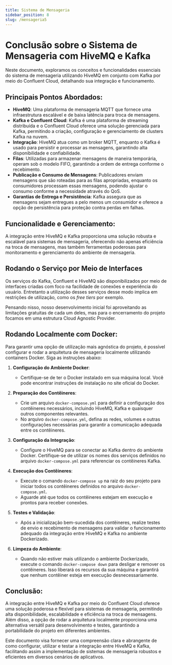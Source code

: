 ```yaml
---
title: Sistema de Mensageria 
sidebar_position: 8
slug: /mensageria5
---
```


# Conclusão sobre o Sistema de Mensageria com HiveMQ e Kafka

Neste documento, exploramos os conceitos e funcionalidades essenciais do sistema de mensageria utilizando HiveMQ em conjunto com Kafka por meio do Confluent Cloud, detalhando sua integração e funcionamento.

## Principais Pontos Abordados:

- **HiveMQ**: Uma plataforma de mensageria MQTT que fornece uma infraestrutura escalável e de baixa latência para troca de mensagens.
- **Kafka e Confluent Cloud**: Kafka é uma plataforma de streaming distribuída e o Confluent Cloud oferece uma solução gerenciada para Kafka, permitindo a criação, configuração e gerenciamento de clusters Kafka na nuvem.
- **Integração**: HiveMQ atua como um broker MQTT, enquanto o Kafka é usado para persistir e processar as mensagens, garantindo alta disponibilidade e confiabilidade.
- **Filas**: Utilizadas para armazenar mensagens de maneira temporária, operam sob o modelo FIFO, garantindo a ordem de entrega conforme o recebimento.
- **Publicação e Consumo de Mensagens**: Publicadores enviam mensagens que são roteadas para as filas apropriadas, enquanto os consumidores processam essas mensagens, podendo ajustar o consumo conforme a necessidade através do QoS.
- **Garantias de Entrega e Persistência**: Kafka assegura que as mensagens sejam entregues a pelo menos um consumidor e oferece a opção de persistência para proteção contra perdas em falhas.

## Funcionalidade e Gerenciamento:

A integração entre HiveMQ e Kafka proporciona uma solução robusta e escalável para sistemas de mensageria, oferecendo não apenas eficiência na troca de mensagens, mas também ferramentas poderosas para monitoramento e gerenciamento do ambiente de mensageria.

##  Rodando o Serviço por Meio de Interfaces 

Os serviços do Kafka, Confluent e HiveMQ são disponibilizados por meio de interfaces criadas com foco na facilidade de conexões e experiência do usuário. Entretanto a utilização desses serviços desse modo implica em restrições de utilização, como os _free tiers_ por exemplo. 

Pensando nisso, nosso desenvolvimento inicial foi aproveitando as limitações gratuitas de cada um deles, mas para o encerramento do projeto focamos em uma estrutura Cloud Agnostic Provider. 

## Rodando Localmente com Docker:

Para garantir uma opção de utilização mais agnóstica do projeto, é possível configurar e rodar a arquitetura de mensageria localmente utilizando containers Docker. Siga as instruções abaixo:

1. **Configuração do Ambiente Docker**:
   - Certifique-se de ter o Docker instalado em sua máquina local. Você pode encontrar instruções de instalação no site oficial do Docker.

2. **Preparação dos Contêineres**:
   - Crie um arquivo `docker-compose.yml` para definir a configuração dos contêineres necessários, incluindo HiveMQ, Kafka e quaisquer outros componentes relevantes.
   - No arquivo `docker-compose.yml`, defina as redes, volumes e outras configurações necessárias para garantir a comunicação adequada entre os contêineres.

3. **Configuração da Integração**:
   - Configure o HiveMQ para se conectar ao Kafka dentro do ambiente Docker. Certifique-se de utilizar os nomes dos serviços definidos no arquivo `docker-compose.yml` para referenciar os contêineres Kafka.

4. **Execução dos Contêineres**:
   - Execute o comando `docker-compose up` na raiz do seu projeto para iniciar todos os contêineres definidos no arquivo `docker-compose.yml`.
   - Aguarde até que todos os contêineres estejam em execução e prontos para receber conexões.

5. **Testes e Validação**:
   - Após a inicialização bem-sucedida dos contêineres, realize testes de envio e recebimento de mensagens para validar o funcionamento adequado da integração entre HiveMQ e Kafka no ambiente Dockerizado.

6. **Limpeza do Ambiente**:
   - Quando não estiver mais utilizando o ambiente Dockerizado, execute o comando `docker-compose down` para desligar e remover os contêineres. Isso liberará os recursos da sua máquina e garantirá que nenhum contêiner esteja em execução desnecessariamente.


## Conclusão:

A integração entre HiveMQ e Kafka por meio do Confluent Cloud oferece uma solução poderosa e flexível para sistemas de mensageria, permitindo alta disponibilidade, escalabilidade e eficiência na troca de mensagens. Além disso, a opção de rodar a arquitetura localmente proporciona uma alternativa versátil para desenvolvimento e testes, garantindo a portabilidade do projeto em diferentes ambientes.

Este documento visa fornecer uma compreensão clara e abrangente de como configurar, utilizar e testar a integração entre HiveMQ e Kafka, facilitando assim a implementação de sistemas de mensageria robustos e eficientes em diversos cenários de aplicativos.